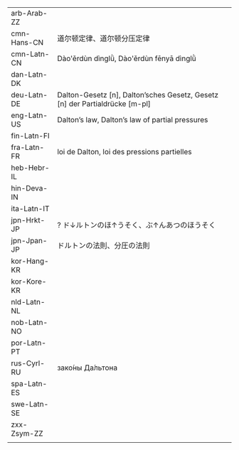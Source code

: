 | | | |
|-|-|-|
| arb-Arab-ZZ |  |  |
| cmn-Hans-CN | 道尔顿定律、道尔顿分压定律 |  |
| cmn-Latn-CN | Dào'ěrdùn dìnglǜ, Dào'ěrdùn fēnyā dìnglǜ |  |
| dan-Latn-DK |  |  |
| deu-Latn-DE | Dalton-Gesetz [n], Dalton’sches Gesetz, Gesetz [n] der Partialdrücke [m-pl] |  |
| eng-Latn-US | Dalton’s law, Dalton’s law of partial pressures |  |
| fin-Latn-FI |  |  |
| fra-Latn-FR | loi de Dalton, loi des pressions partielles |  |
| heb-Hebr-IL |  |  |
| hin-Deva-IN |  |  |
| ita-Latn-IT |  |  |
| jpn-Hrkt-JP | ? ド↓ルトンのほ↑うそく、ぶ↑んあつのほうそく |  |
| jpn-Jpan-JP | ドルトンの法則、分圧の法則 |  |
| kor-Hang-KR |  |  |
| kor-Kore-KR |  |  |
| nld-Latn-NL |  |  |
| nob-Latn-NO |  |  |
| por-Latn-PT |  |  |
| rus-Cyrl-RU | зако́ны Да́льтона |  |
| spa-Latn-ES |  |  |
| swe-Latn-SE |  |  |
| zxx-Zsym-ZZ |  |  |
|  |  |  |
